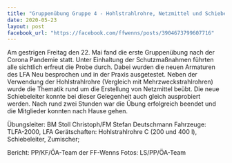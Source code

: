 ```yaml
---
title: "Gruppenübung Gruppe 4 - Hohlstrahlrohre, Netzmittel und Schiebeleiter"
date: 2020-05-23
layout: post
facebook_url: "https://facebook.com/ffwenns/posts/3904673799607716"
---
```


Am gestrigen Freitag den 22. Mai fand die erste Gruppenübung nach der Corona Pandemie statt. Unter Einhaltung der Schutzmaßnahmen führten alle sichtlich erfreut die Probe durch. Dabei wurden die neuen Armaturen des LFA Neu besprochen und in der Praxis ausgetestet. Neben der Verwendung der Hohlstrahlrohre (Vergleich mit Mehrzweckstrahlrohren) wurde die Thematik rund um die Erstellung von Netzmittel beübt. Die neue Schiebeleiter konnte bei dieser Gelegenheit auch gleich ausprobiert werden. 
Nach rund zwei Stunden war die Übung erfolgreich beendet und die Mitglieder konnten nach Hause gehen.

Übungsleiter: BM Stoll Christoph/FM Stefan Deutschmann
Fahrzeuge: TLFA-2000, LFA
Gerätschaften: Hohlstrahlrohre C (200 und 400 l), Schiebeleiter, Zumischer;

Bericht: PP/KF/ÖA-Team der FF-Wenns
Fotos: LS/PP/ÖA-Team